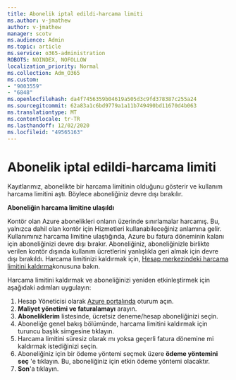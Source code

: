 ```yaml
---
title: Abonelik iptal edildi-harcama limiti
ms.author: v-jmathew
author: v-jmathew
manager: scotv
ms.audience: Admin
ms.topic: article
ms.service: o365-administration
ROBOTS: NOINDEX, NOFOLLOW
localization_priority: Normal
ms.collection: Adm_O365
ms.custom:
- "9003559"
- "6848"
ms.openlocfilehash: da4f7456359b04619a505d3c9fd378387c255a24
ms.sourcegitcommit: 62a83a1c6bd9779a1a11b749490bd11670d4b063
ms.translationtype: MT
ms.contentlocale: tr-TR
ms.lasthandoff: 12/02/2020
ms.locfileid: "49565163"
---
```

# <a name="subscription-cancelled---legacy---spending-limit"></a>Abonelik iptal edildi-harcama limiti

Kayıtlarımız, abonelikte bir harcama limitinin olduğunu gösterir ve kullanım harcama limitini aştı. Böylece aboneliğiniz devre dışı bırakılır.

**Aboneliğin harcama limitine ulaşıldı**

Kontör olan Azure abonelikleri onların üzerinde sınırlamalar harcamış. Bu, yalnızca dahil olan kontör için Hizmetleri kullanabileceğiniz anlamına gelir. Kullanımınız harcama limitine ulaştığında, Azure bu fatura döneminin kalanı için aboneliğinizi devre dışı bırakır. Aboneliğiniz, aboneliğinizle birlikte verilen kontör dışında kullanım ücretlerini yanlışlıkla geri almak için devre dışı bırakıldı. Harcama limitinizi kaldırmak için, [Hesap merkezindeki harcama limitini kaldırma](https://docs.microsoft.com/azure/cost-management-billing/manage/spending-limit#remove)konusuna bakın.

Harcama limitini kaldırmak ve aboneliğinizi yeniden etkinleştirmek için aşağıdaki adımları uygulayın:

1. Hesap Yöneticisi olarak [Azure portalında](https://portal.azure.com/) oturum açın.
2. **Maliyet yönetimi ve faturalamayı** arayın.
3. **Aboneliklerim** listesinde, ücretsiz deneme/hesap aboneliğinizi seçin.
4. Aboneliğe genel bakış bölümünde, harcama limitini kaldırmak için turuncu başlık simgesine tıklayın.
5. Harcama limitini süresiz olarak mı yoksa geçerli fatura dönemine mi kaldırmak istediğinizi seçin.
6. Aboneliğiniz için bir ödeme yöntemi seçmek üzere **ödeme yöntemini seç** 'e tıklayın. Bu, aboneliğiniz için etkin ödeme yöntemi olacaktır.
7. **Son**'a tıklayın.
